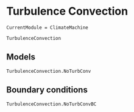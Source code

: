 # Turbulence Convection

```@meta
CurrentModule = ClimateMachine
```

```@docs
TurbulenceConvection
```

## Models

```@docs
TurbulenceConvection.NoTurbConv
```

## Boundary conditions

```@docs
TurbulenceConvection.NoTurbConvBC
```
